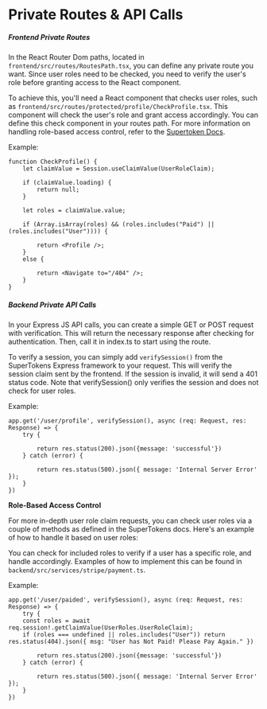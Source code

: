 # Private Routes & API Calls

##### Frontend Private Routes

In the React Router Dom paths, located in `frontend/src/routes/RoutesPath.tsx`, you can define any private route you want. Since user roles need to be checked, you need to verify the user's role before granting access to the React component.

To achieve this, you'll need a React component that checks user roles, such as `frontend/src/routes/protected/profile/CheckProfile.tsx`. This component will check the user's role and grant access accordingly. You can define this check component in your routes path. For more information on handling role-based access control, refer to the [Supertoken Docs](https://supertokens.com/docs/emailpassword/user-roles/protecting-routes).

Example:

```
function CheckProfile() {
    let claimValue = Session.useClaimValue(UserRoleClaim);

    if (claimValue.loading) {
        return null;
    }

    let roles = claimValue.value;

    if (Array.isArray(roles) && (roles.includes("Paid") || (roles.includes("User")))) {

        return <Profile />;
    }
    else {

        return <Navigate to="/404" />;
    }
}
```

##### Backend Private API Calls

In your Express JS API calls, you can create a simple GET or POST request with verification. This will return the necessary response after checking for authentication. Then, call it in index.ts to start using the route.

To verify a session, you can simply add `verifySession()` from the SuperTokens Express framework to your request. This will verify the session claim sent by the frontend. If the session is invalid, it will send a 401 status code. Note that verifySession() only verifies the session and does not check for user roles.

Example:

```
app.get('/user/profile', verifySession(), async (req: Request, res: Response) => {
    try {
  
        return res.status(200).json({message: 'successful'})  
    } catch (error) {

        return res.status(500).json({ message: 'Internal Server Error' });
    }
})

```

**Role-Based Access Control**

For more in-depth user role claim requests, you can check user roles via a couple of methods as defined in the SuperTokens docs. Here's an example of how to handle it based on user roles:

You can check for included roles to verify if a user has a specific role, and handle accordingly. Examples of how to implement this can be found in `backend/src/services/stripe/payment.ts`.

Example:

```
app.get('/user/paided', verifySession(), async (req: Request, res: Response) => {
    try {
  	const roles = await req.session!.getClaimValue(UserRoles.UserRoleClaim);
	if (roles === undefined || roles.includes("User")) return res.status(404).json({ msg: "User has Not Paid! Please Pay Again." })

        return res.status(200).json({message: 'successful'})  
    } catch (error) {

        return res.status(500).json({ message: 'Internal Server Error' });
    }
})

```
